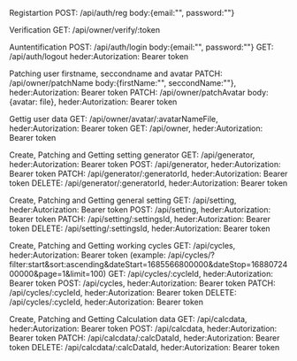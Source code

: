 Registartion
POST: /api/auth/reg body:{email:"", password:""}

Verification
GET: /api/owner/verify/:token

Auntentification
POST: /api/auth/login body:{email:"", password:""}
GET: /api/auth/logout heder:Autorization: Bearer token

Patching user firstname, seccondname and avatar
PATCH: /api/owner/patchName body:{firstName:"", seccondName:""}, heder:Autorization: Bearer token
PATCH: /api/owner/patchAvatar body:{avatar: file}, heder:Autorization: Bearer token

Gettig user data
GET: /api/owner/avatar/:avatarNameFile, heder:Autorization: Bearer token
GET: /api/owner, heder:Autorization: Bearer token

Create, Patching and Getting setting generator
GET: /api/generator, heder:Autorization: Bearer token
POST: /api/generator, heder:Autorization: Bearer token
PATCH: /api/generator/:generatorId, heder:Autorization: Bearer token
DELETE: /api/generator/:generatorId, heder:Autorization: Bearer token

Create, Patching and Getting general setting
GET: /api/setting, heder:Autorization: Bearer token
POST: /api/setting, heder:Autorization: Bearer token
PATCH: /api/setting/:settingsId, heder:Autorization: Bearer token
DELETE: /api/setting/:settingsId, heder:Autorization: Bearer token

Create, Patching and Getting working cycles
GET: /api/cycles, heder:Autorization: Bearer token
(example: /api/cycles/?filter:start&sort:ascending&dateStart=1685566800000&dateStop=1688072400000&page=1&limit=100)
GET: /api/cycles/:cycleId, heder:Autorization: Bearer token
POST: /api/cycles, heder:Autorization: Bearer token
PATCH: /api/cycles/:cycleId, heder:Autorization: Bearer token
DELETE: /api/cycles/:cycleId, heder:Autorization: Bearer token

Create, Patching and Getting Calculation data
GET: /api/calcdata, heder:Autorization: Bearer token
POST: /api/calcdata, heder:Autorization: Bearer token
PATCH: /api/calcdata/:calcDataId, heder:Autorization: Bearer token
DELETE: /api/calcdata/:calcDataId, heder:Autorization: Bearer token
